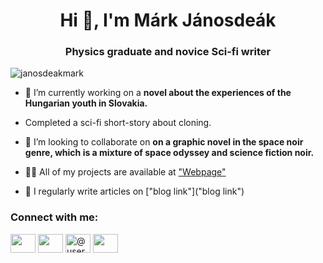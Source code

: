 <h1 align="center">Hi 👋, I'm Márk Jánosdeák</h1>
<h3 align="center">Physics graduate and novice Sci-fi writer</h3>

<p align="left"> <img src="https://komarev.com/ghpvc/?username=janosdeakmark&label=Profile%20views&color=0e75b6&style=flat" alt="janosdeakmark" /> </p>

- 🔭 I’m currently working on a **novel about the experiences of the Hungarian youth in Slovakia.**
- Completed a sci-fi short-story about cloning.

- 👯 I’m looking to collaborate on **on a graphic novel in the space noir genre, which is a mixture of space odyssey and science fiction noir.**

- 👨‍💻 All of my projects are available at ["Webpage"]("[Webpage](https://janosdeak.github.io/)")

- 📝 I regularly write articles on ["blog link"]("blog link")

<h3 align="left">Connect with me:</h3>
<p align="left">
<a href="https://linkedin.com/in/"user"" target="blank"><img align="center" src="https://raw.githubusercontent.com/rahuldkjain/github-profile-readme-generator/master/src/images/icons/Social/linked-in-alt.svg" alt=""user"" height="30" width="40" /></a>
<a href="https://instagram.com/"user"" target="blank"><img align="center" src="https://raw.githubusercontent.com/rahuldkjain/github-profile-readme-generator/master/src/images/icons/Social/instagram.svg" alt=""user"" height="30" width="40" /></a>
<a href="https://medium.com/@user" target="blank"><img align="center" src="https://raw.githubusercontent.com/rahuldkjain/github-profile-readme-generator/master/src/images/icons/Social/medium.svg" alt="@user" height="30" width="40" /></a>
<a href="https://www.youtube.com/c/"user"" target="blank"><img align="center" src="https://raw.githubusercontent.com/rahuldkjain/github-profile-readme-generator/master/src/images/icons/Social/youtube.svg" alt=""user"" height="30" width="40" /></a>
</p>
